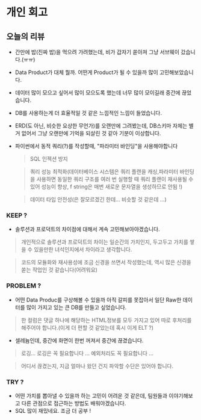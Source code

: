 # 개인 회고
## 오늘의 리뷰
- 간만에 밥(진짜 밥)을 먹으려 가려했는데, 비가 갑자기 쏟아져 그냥 서브웨이 갔습니다.(ㅠㅠ)
- Data Product가 대체 뭘까. 어떤게 Product가 될 수 있을까 많이 고민해보았습니다.
- 데이터 많이 모으고 싶어서 많이 모으도록 했는데 너무 많이 모이길래 중간에 끊었습니다.
- DB를 사용하는게 더 효율적일 것 같은 느낌적인 느낌이 들었습니다.
- ERD(도 아닌, 비슷한 요상한 무언가)를 오랜만에 그려봤는데, DB스키마 자체는 별 거 없어서 그냥 오랜만에 기억을 되살린 것 같아 기분이 이상합니다.
- 파이썬에서 동적 쿼리(?)를 작성할때, "파라미터 바인딩"을 사용해야합니다
    > SQL 인젝션 방지
    
    > 쿼리 성능 최적화(데이터베이스 시스템은 쿼리 플랜을 캐싱,파라미터 바인딩을 사용하면 동일한 쿼리 구조를 여러 번 실행할 때 쿼리 플랜이 재사용될 수 있어 성능이 향상, f string은 매번 새로운 문자열을 생성하므로 안됨 !)

    > 데이터 타입 안전성(은 잘모르겠긴 한데... 비슷할 것 같은데 ...)
### KEEP ?
- 솔루션과 프로덕트의 차이점에 대해서 계속 고민해보아야겠습니다.

> 개인적으로 솔루션과 프로덕트의 차이는 일순간의 가치인지, 두고두고 가치를 쌓을 수 있을만한 녀석인지에서 차이라고 생각합니다.

> 코드의 모듈화와 재사용성에 조금 신경을 쓰면서 작성했는데, 역시 많은 신경을 쏟는 작업인 것 같습니다(어려워요)

### PROBLEM ?
- 어떤 Data Produc를 구상해볼 수 있을까 아직 갈피를 못잡아서 일단 Raw한 데이터를 많이 가지고 있는 큰 DB를 만들고 싶었습니다.

> 한 컬럼은 댓글 하나에 해당하는 HTML정보를 모두 가지고 있어 따로 후처리를 해주어야 합니다.(이게 더 편할 것 같았는데 혹시 이게 ELT ?)

- 셀레늄인데, 중간에 화면이 한번 꺼져서 중간에 끊겼습니다.

> 로깅... 로깅은 꼭 필요합니다 ... 예외처리도 꼭 필요합니다 ...

> 어디서 끊겼는지, 지금 얼마나 왔던 건지 파악할 수단은 있어야 합니다.

### TRY ?
- 어떤 가치를 뽑아낼 수 있을까 하는 고민이 어려운 것 같은데, 팀원들과 이야기해보고 다른 관점으로 접근하는 방법도 배워야겠습니다.
- SQL 많이 재밌네요. 조금 더 공부 !